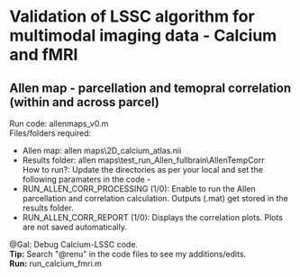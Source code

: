 # Validation of LSSC algorithm for multimodal imaging data - Calcium and fMRI 

## Allen map - parcellation and temopral correlation (within and across parcel)
Run code: allenmaps_v0.m <br/>
Files/folders required: 
* Allen map: allen maps\2D_calcium_atlas.nii
* Results folder: allen maps\test_run_Allen_fullbrain\AllenTempCorr <br/>
How to run?: Update the directories as per your local and set the following paramaters in the code -
* RUN_ALLEN_CORR_PROCESSING (1/0): Enable to run the Allen parcellation and correlation calculation. Outputs (.mat) get stored in the results folder.
* RUN_ALLEN_CORR_REPORT (1/0): Displays the correlation plots. Plots are not saved automatically. 

@Gal: Debug Calcium-LSSC code. <br/>
**Tip:** Search "@renu" in the code files to see my additions/edits. <br/>
**Run:** run_calcium_fmri.m 
